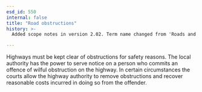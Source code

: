 ```yaml
---
esd_id: 550
internal: false
title: "Road obstructions"
history: >-
  Added scope notes in version 2.02. Term name changed from 'Roads and highways - obstructions' to 'Roads - obstructions' in version 3.00. Name changed to 'Road obstructions' in version 4.00.

---
```


Highways must be kept clear of obstructions for safety reasons. The local authority has the power to serve notice on a person who commits an offence of wilful obstruction on the highway. In certain circumstances the courts allow the highway authority to remove obstructions and recover reasonable costs incurred in doing so from the offender.

